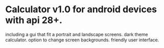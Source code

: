 ﻿# Calculator v1.0 for android devices with api 28+.
 including a gui that fit a portrait and landscape screens.
 dark theme calculator.
 option to change screen backgrounds.
 friendly user interface.
